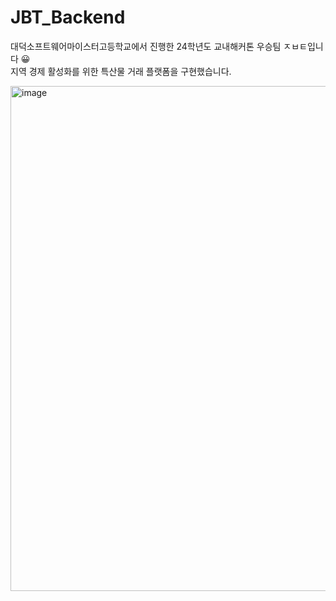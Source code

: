 # JBT_Backend
대덕소프트웨어마이스터고등학교에서 진행한 24학년도 교내해커톤 우승팀 ㅈㅂㅌ입니다 😀 <br>
지역 경제 활성화를 위한 특산물 거래 플랫폼을 구현했습니다.

<img width="808" alt="image" src="https://github.com/user-attachments/assets/946f3b0b-de2f-4766-9ce7-f144e65fd6d1">
